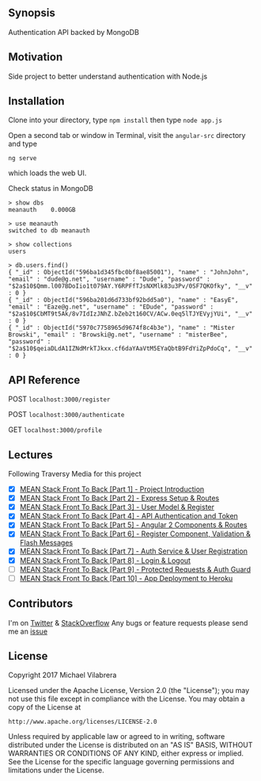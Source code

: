 ## Synopsis

Authentication API backed by MongoDB

## Motivation

Side project to better understand authentication with Node.js


## Installation

Clone into your directory, type
`npm install`
then type
`node app.js`

Open a second tab or window in Terminal, visit the `angular-src` directory and type

`ng serve`

which loads the web UI.

Check status in MongoDB

```terminal
> show dbs
meanauth    0.000GB

> use meanauth
switched to db meanauth

> show collections
users

> db.users.find()
{ "_id" : ObjectId("596ba1d345fbc0bf8ae85001"), "name" : "JohnJohn", "email" : "dude@g.net", "username" : "Dude", "password" : "$2a$10$Qmm.l007BDoIio1t079AY.Y6RPFfTJsNXMlk83u3Pv/0SF7QKOfky", "__v" : 0 }
{ "_id" : ObjectId("596ba201d6d733bf92bdd5a0"), "name" : "EasyE", "email" : "Eaze@g.net", "username" : "EDude", "password" : "$2a$10$CbMT9t5Ak/8v7IdIzJNhZ.bZeb2t160CV/ACw.0eq5lTJYEVyjYUi", "__v" : 0 }
{ "_id" : ObjectId("5970c7758965d9674f8c4b3e"), "name" : "Mister Browski", "email" : "Browski@g.net", "username" : "misterBee", "password" : "$2a$10$qeiaDLdA1IZNdMrkTJkxx.cf6daYAaVtM5EYaQbtB9FdYiZpPdoCq", "__v" : 0 }
```


## API Reference

POST `localhost:3000/register`

POST `localhost:3000/authenticate`

GET `localhost:3000/profile`


## Lectures

Following Traversy Media for this project

- [x] [MEAN Stack Front To Back [Part 1] - Project Introduction](https://youtu.be/uONz0lEWft0)
- [x] [MEAN Stack Front To Back [Part 2] - Express Setup & Routes](https://www.youtube.com/watch?v=DQ9pZ2NKXRo)
- [x] [MEAN Stack Front To Back [Part 3] - User Model & Register](https://youtu.be/1ZeDy2QI3OE)
- [x] [MEAN Stack Front To Back [Part 4] - API Authentication and Token](https://youtu.be/6pdFXmTfkeE)
- [x] [MEAN Stack Front To Back [Part 5] - Angular 2 Components & Routes](https://youtu.be/zrViDpWiNVE)
- [x] [MEAN Stack Front To Back [Part 6] - Register Component, Validation & Flash Messages](https://youtu.be/bxZAPoeMr7U)
- [x] [MEAN Stack Front To Back [Part 7] - Auth Service & User Registration](https://youtu.be/dFftMN32jyQ)
- [x] [MEAN Stack Front To Back [Part 8] - Login & Logout](https://youtu.be/rt6VSxXL4_w)
- [ ] [MEAN Stack Front To Back [Part 9] - Protected Requests & Auth Guard](https://youtu.be/OILrJmjkId4)
- [ ] [MEAN Stack Front To Back [Part 10] - App Deployment to Heroku](https://youtu.be/cBfcbb07Tqk)

## Contributors

I'm on [Twitter](https://twitter.com/MVilabrera) &
       [StackOverflow](https://stackoverflow.com/users/2533857/fullmetalfist)
Any bugs or feature requests please send me an [issue](https://github.com/FullMetalFist/MeanAuth/issues/new)

## License

Copyright 2017 Michael Vilabrera

Licensed under the Apache License, Version 2.0 (the "License");
you may not use this file except in compliance with the License.
You may obtain a copy of the License at

    http://www.apache.org/licenses/LICENSE-2.0

Unless required by applicable law or agreed to in writing, software
distributed under the License is distributed on an "AS IS" BASIS,
WITHOUT WARRANTIES OR CONDITIONS OF ANY KIND, either express or implied.
See the License for the specific language governing permissions and
limitations under the License.
